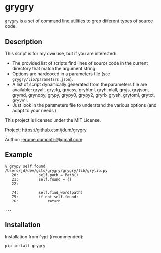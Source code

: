 # grygry

`grygry` is a set of command line utilities to grep different types of source code.

## Description

This script is for my own use, but if you are interested:

- The provided list of scripts find lines of source code in the current directory that match the argument string.
- Options are hardcoded in a parameters file (see `grygry/lib/parameters.json`).
- A list of script dynamically generated from the parameters file are available: gryall, grycfg, grycss, gryhtml, gryhtmlall, gryjs, gryjson, grymd, grynopy, grypy, grypy0, grypy2, gryrb, grysh, grytoml, grytxt, gryyml.
- Just look in the parameters file to understand the various options (and adapt to your needs.)

This project is licensed under the MIT License.

Project:
    https://github.com/jdum/grygry

Author:
    jerome.dumonteil@gmail.com


## Example

```shell
% grypy self.found
/Users/jd/dev/gits/grygry/grygry/lib/grylib.py
   20:         self.path = Path()
   21:         self.found = {}
   22:

   74:         self.find_word(path)
   75:         if not self.found:
   76:             return

...
```


## Installation

Installation from `Pypi` (recommended):


```python
pip install grygry
```
